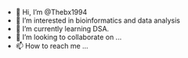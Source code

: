 - 👋 Hi, I’m @Thebx1994
- 👀 I’m interested in bioinformatics and data analysis 
- 🌱 I’m currently learning DSA. 
- 💞️ I’m looking to collaborate on ...
- 📫 How to reach me ...

<!---
Thebx1994/Thebx1994 is a ✨ special ✨ repository because its `README.md` (this file) appears on your GitHub profile.
You can click the Preview link to take a look at your changes.
--->

